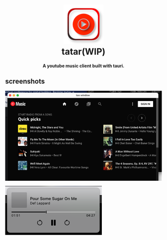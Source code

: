 <h1 align="center">
    <img src="./src-tauri/icons/tatar_128x128.png" width=128 height=128/><br>
    tatar(WIP)
</h1>

<h4 align="center">
    A youtube music client built with tauri.
</h4>

## screenshots

![screenshot](./screenshots/1.png)

![screenshot](./screenshots/2.png)
